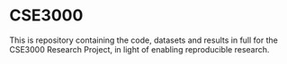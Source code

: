 # CSE3000
This is repository containing the code, datasets and results in full for the CSE3000 Research Project, in light of enabling reproducible research.
